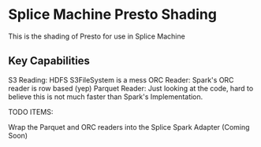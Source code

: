# Splice Machine Presto Shading

This is the shading of Presto for use in Splice Machine

## Key Capabilities

S3 Reading: HDFS S3FileSystem is a mess
ORC Reader: Spark's ORC reader is row based (yep)
Parquet Reader: Just looking at the code, hard to believe this is not much faster than Spark's Implementation.

TODO ITEMS:

Wrap the Parquet and ORC readers into the Splice Spark Adapter (Coming Soon)